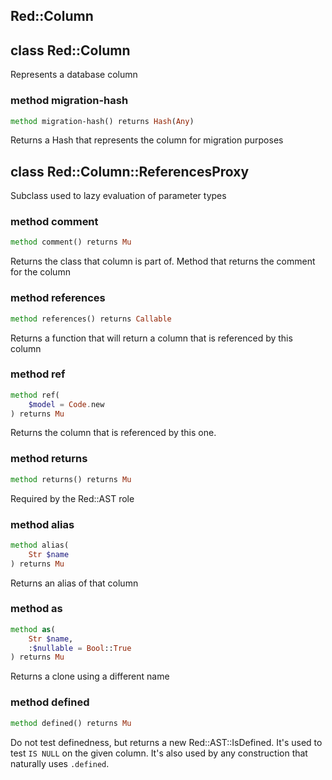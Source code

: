 Red::Column
-----------

class Red::Column
-----------------

Represents a database column

### method migration-hash

```raku
method migration-hash() returns Hash(Any)
```

Returns a Hash that represents the column for migration purposes

class Red::Column::ReferencesProxy
----------------------------------

Subclass used to lazy evaluation of parameter types

### method comment

```raku
method comment() returns Mu
```

Returns the class that column is part of. Method that returns the comment for the column

### method references

```raku
method references() returns Callable
```

Returns a function that will return a column that is referenced by this column

### method ref

```raku
method ref(
    $model = Code.new
) returns Mu
```

Returns the column that is referenced by this one.

### method returns

```raku
method returns() returns Mu
```

Required by the Red::AST role

### method alias

```raku
method alias(
    Str $name
) returns Mu
```

Returns an alias of that column

### method as

```raku
method as(
    Str $name,
    :$nullable = Bool::True
) returns Mu
```

Returns a clone using a different name

### method defined

```raku
method defined() returns Mu
```

Do not test definedness, but returns a new Red::AST::IsDefined. It's used to test `IS NULL` on the given column. It's also used by any construction that naturally uses `.defined`.

